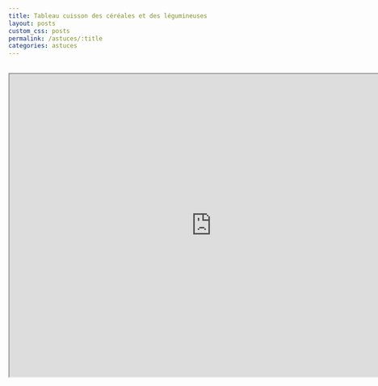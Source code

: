 ```yaml
---
title: Tableau cuisson des céréales et des légumineuses
layout: posts
custom_css: posts
permalink: /astuces/:title
categories: astuces
---
```


<br>

<iframe src="https://docs.google.com/file/d/1ApZLegq3nCG7uDNtswsKJ4aNvMA7UMkO/preview" width="800" height="600"></iframe>